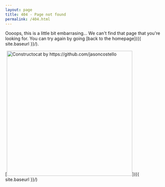 ```yaml
---
layout: page
title: 404 - Page not found
permalink: /404.html
---
```


Oooops, this is a little bit embarrasing... We can't find that page that you're looking for. You can try again by going [back to the homepage]({{ site.baseurl }}/).

[<img src="{{ site.baseurl }}/images/404.jpg" alt="Constructocat by https://github.com/jasoncostello" style="width: 400px;"/>]({{ site.baseurl }}/)

